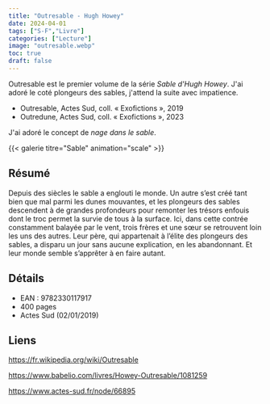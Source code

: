 ```yaml
---
title: "Outresable - Hugh Howey"
date: 2024-04-01
tags: ["S-F","Livre"]
categories: ["Lecture"]
image: "outresable.webp"
toc: true
draft: false
---
```


Outresable est le premier volume de la série *Sable d'Hugh Howey*. J'ai adoré le coté plongeurs des sables, j'attend la suite avec impatience.

- Outresable, Actes Sud, coll. « Exofictions », 2019 
- Outredune, Actes Sud, coll. « Exofictions », 2023 

J'ai adoré le concept de *nage dans le sable*.

{{< galerie titre="Sable" animation="scale" >}}


## Résumé
Depuis des siècles le sable a englouti le monde. Un autre s’est créé tant bien que mal parmi les dunes mouvantes, et les plongeurs des sables descendent à de grandes profondeurs pour remonter les trésors enfouis dont le troc permet la survie de tous à la surface. Ici, dans cette contrée constamment balayée par le vent, trois frères et une sœur se retrouvent loin les uns des autres. Leur père, qui appartenait à l’élite des plongeurs des sables, a disparu un jour sans aucune explication, en les abandonnant. Et leur monde semble s’apprêter à en faire autant.

## Détails
- EAN : 9782330117917
- 400 pages
- Actes Sud (02/01/2019) 


## Liens
https://fr.wikipedia.org/wiki/Outresable

https://www.babelio.com/livres/Howey-Outresable/1081259

https://www.actes-sud.fr/node/66895
